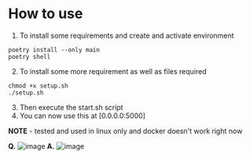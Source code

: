 # How to use
1. To install some requirements and create and activate environment 
```console
poetry install --only main 
poetry shell
```
2. To install some more requirement as well as files required
```console.
chmod +x setup.sh
./setup.sh
```
3. Then execute the start.sh script
4. You can now use this at [0.0.0.0:5000]

**NOTE** - tested and used in linux only and docker doesn't work right now

**Q.**
![image](https://user-images.githubusercontent.com/93548699/207914425-d6de340d-41db-4756-b782-4b76cadeef05.png)
**A.**
![image](https://user-images.githubusercontent.com/93548699/207914574-d615dd14-f556-4d1f-8ea9-413525c66a33.png)
